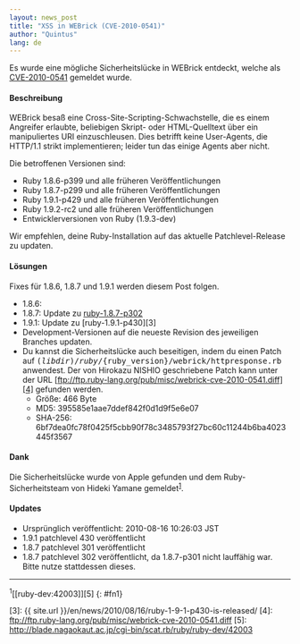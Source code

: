 ```yaml
---
layout: news_post
title: "XSS in WEBrick (CVE-2010-0541)"
author: "Quintus"
lang: de
---
```


Es wurde eine mögliche Sicherheitslücke in WEBrick entdeckt, welche als
[CVE-2010-0541][1] gemeldet wurde.

#### Beschreibung

WEBrick besaß eine Cross-Site-Scripting-Schwachstelle, die es einem
Angreifer erlaubte, beliebigen Skript- oder HTML-Quelltext über ein
manipuliertes URI einzuschleusen. Dies betrifft keine User-Agents, die
HTTP/1.1 strikt implementieren; leider tun das einige Agents aber nicht.

Die betroffenen Versionen sind:

* Ruby 1.8.6-p399 und alle früheren Veröffentlichungen
* Ruby 1.8.7-p299 und alle früheren Veröffentlichungen
* Ruby 1.9.1-p429 und alle früheren Veröffentlichungen
* Ruby 1.9.2-rc2 und alle früheren Veröffentlichungen
* Entwicklerversionen von Ruby (1.9.3-dev)

Wir empfehlen, deine Ruby-Installation auf das aktuelle
Patchlevel-Release zu updaten.

#### Lösungen

Fixes für 1.8.6, 1.8.7 und 1.9.1 werden diesem Post folgen.

* 1\.8.6:
* 1\.8.7: Update zu [ruby-1.8.7-p302][2]
* 1\.9.1: Update zu [ruby-1.9.1-p430][3]
* Development-Versionen auf die neueste Revision des jeweiligen Branches
  updaten.
* Du kannst die Sicherheitslücke auch beseitigen, indem du einen Patch
  auf <tt>$(libdir)/ruby/$\{ruby\_version}/webrick/httpresponse.rb</tt>
  anwendest. Der von Hirokazu NISHIO geschriebene Patch kann unter der
  URL [ftp://ftp.ruby-lang.org/pub/misc/webrick-cve-2010-0541.diff][4]
  gefunden werden.
  * Größe: 466 Byte
  * MD5: 395585e1aae7ddef842f0d1d9f5e6e07
  * SHA-256:
    6bf7dea0fc78f0425f5cbb90f78c3485793f27bc60c11244b6ba4023445f3567

#### Dank

Die Sicherheitslücke wurde von Apple gefunden und dem
Ruby-Sicherheitsteam von Hideki Yamane gemeldet<sup>[1](#fn1)</sup>.

#### Updates

* Ursprünglich veröffentlicht: 2010-08-16 10:26:03 JST
* 1\.9.1 patchlevel 430 veröffentlicht
* 1\.8.7 patchlevel 301 veröffentlicht
* 1\.8.7 patchlevel 302 veröffentlicht, da 1.8.7-p301 nicht lauffähig
  war. Bitte nutze stattdessen dieses.

* * *

<sup>1</sup>[\[ruby-dev:42003\]][5]
{: #fn1}



[1]: http://cve.mitre.org/cgi-bin/cvename.cgi?name=CVE-2010-0541
[2]: http://blade.nagaokaut.ac.jp/cgi-bin/scat.rb/ruby/ruby-talk/367769
[3]: {{ site.url }}/en/news/2010/08/16/ruby-1-9-1-p430-is-released/
[4]: ftp://ftp.ruby-lang.org/pub/misc/webrick-cve-2010-0541.diff
[5]: http://blade.nagaokaut.ac.jp/cgi-bin/scat.rb/ruby/ruby-dev/42003
